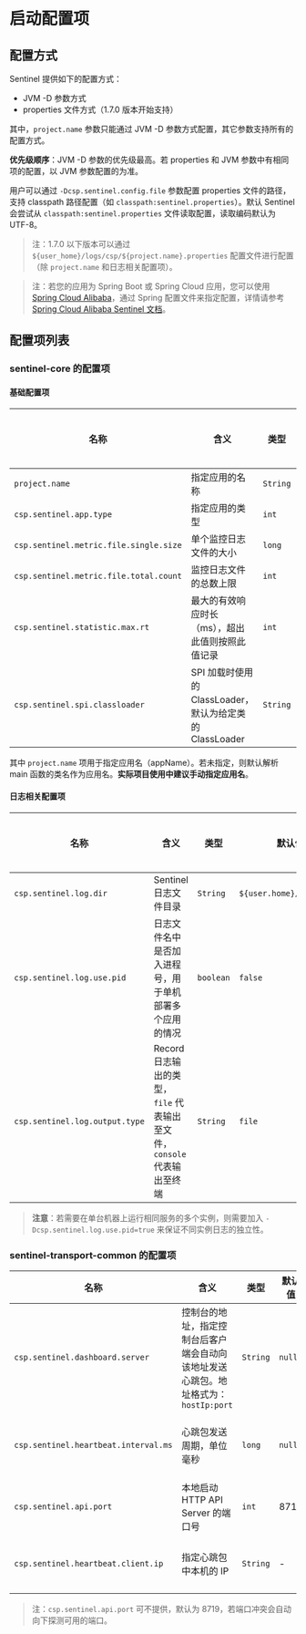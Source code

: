 # 启动配置项

## 配置方式

Sentinel 提供如下的配置方式：

- JVM -D 参数方式
- properties 文件方式（1.7.0 版本开始支持）

其中，`project.name` 参数只能通过 JVM -D 参数方式配置，其它参数支持所有的配置方式。

**优先级顺序**：JVM -D 参数的优先级最高。若 properties 和 JVM 参数中有相同项的配置，以 JVM 参数配置的为准。

用户可以通过 `-Dcsp.sentinel.config.file` 参数配置 properties 文件的路径，支持 classpath 路径配置（如 `classpath:sentinel.properties`）。默认 Sentinel 会尝试从 `classpath:sentinel.properties` 文件读取配置，读取编码默认为 UTF-8。

> 注：1.7.0 以下版本可以通过 `${user_home}/logs/csp/${project.name}.properties` 配置文件进行配置（除 `project.name` 和日志相关配置项）。

> 注：若您的应用为 Spring Boot 或 Spring Cloud 应用，您可以使用 [Spring Cloud Alibaba](https://github.com/alibaba/spring-cloud-alibaba)，通过 Spring 配置文件来指定配置，详情请参考 [Spring Cloud Alibaba Sentinel 文档](https://github.com/alibaba/spring-cloud-alibaba/wiki/Sentinel)。

## 配置项列表

### sentinel-core 的配置项

#### 基础配置项

|名称|含义|类型|默认值|是否必需| 备注 |
|--------|--------|--------|--------|--------|--------|
| `project.name` | 指定应用的名称 | `String` | `null` | 否 | |
| `csp.sentinel.app.type` | 指定应用的类型 | `int` | 0 (`APP_TYPE_COMMON`) | 否 | 1.6.0 引入 |
| `csp.sentinel.metric.file.single.size` |单个监控日志文件的大小|`long`|52428800 (50MB)|否| |
| `csp.sentinel.metric.file.total.count` |监控日志文件的总数上限|`int`|6|否| |
| `csp.sentinel.statistic.max.rt`| 最大的有效响应时长（ms），超出此值则按照此值记录 | `int` | 4900 |否| 1.4.1 引入 |
| `csp.sentinel.spi.classloader`| SPI 加载时使用的 ClassLoader，默认为给定类的 ClassLoader | `String` | `default` |否| 若配置 `context` 则使用 thread context ClassLoader。1.7.0 引入 |

其中 `project.name` 项用于指定应用名（appName）。若未指定，则默认解析 main 函数的类名作为应用名。**实际项目使用中建议手动指定应用名**。

#### 日志相关配置项

|名称|含义|类型|默认值|是否必需| 备注 |
|--------|--------|--------|--------|--------|--------|
| `csp.sentinel.log.dir` | Sentinel 日志文件目录 |`String`|`${user.home}/logs/csp/`| 否 | 1.3.0 引入 |
| `csp.sentinel.log.use.pid`|日志文件名中是否加入进程号，用于单机部署多个应用的情况 |`boolean`| `false` |否| 1.3.0 引入 |
| `csp.sentinel.log.output.type` | Record 日志输出的类型，`file` 代表输出至文件，`console` 代表输出至终端 | `String` | `file` | 否 | 1.6.2 引入 |

> **注意**：若需要在单台机器上运行相同服务的多个实例，则需要加入 `-Dcsp.sentinel.log.use.pid=true` 来保证不同实例日志的独立性。

### sentinel-transport-common 的配置项

|名称|含义|类型|默认值|是否必需|
|--------|--------|--------|--------|--------|
|`csp.sentinel.dashboard.server`|控制台的地址，指定控制台后客户端会自动向该地址发送心跳包。地址格式为：`hostIp:port`|`String`|`null`|是|
|`csp.sentinel.heartbeat.interval.ms`|心跳包发送周期，单位毫秒|`long`|`null`| 非必需，若不进行配置，则会从相应的 `HeartbeatSender` 中提取默认值 |
|`csp.sentinel.api.port`|本地启动 HTTP API Server 的端口号|`int`| 8719 | 否 |
| `csp.sentinel.heartbeat.client.ip` | 指定心跳包中本机的 IP |`String`| - | 若不指定则通过 `HostNameUtil` 解析；该配置项多用于多网卡环境 |

> 注：`csp.sentinel.api.port` 可不提供，默认为 8719，若端口冲突会自动向下探测可用的端口。